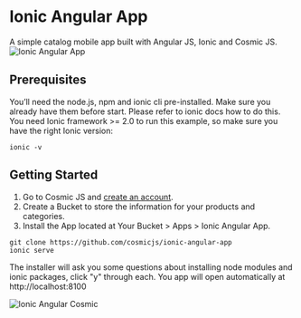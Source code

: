 # Ionic Angular App
A simple catalog mobile app built with Angular JS, Ionic and Cosmic JS.
![Ionic Angular App](https://cosmicjs.com/uploads/761ae050-3be2-11e7-bfc3-91ffe5d3362c-angular-ionic-cosmic.jpg)
## Prerequisites
You’ll need the node.js, npm and ionic cli pre-installed. Make sure you already have them before start. Please refer to  ionic docs  how to do this. You need Ionic framework >= 2.0 to run this example, so make sure you have the right Ionic version:
```
ionic -v
```
## Getting Started
1. Go to Cosmic JS and [create an account](https://cosmicjs.com).
2. Create a Bucket to store the information for your products and categories.
3. Install the App located at Your Bucket > Apps > Ionic Angular App.
```
git clone https://github.com/cosmicjs/ionic-angular-app
ionic serve
```
The installer will ask you some questions about installing node modules and ionic packages, click "y" through each.  You app will open automatically at http://localhost:8100

![Ionic Angular Cosmic](https://cosmicjs.com/uploads/35c33fa0-3be4-11e7-bfc3-91ffe5d3362c-ionic-angular-cosmic.gif)
